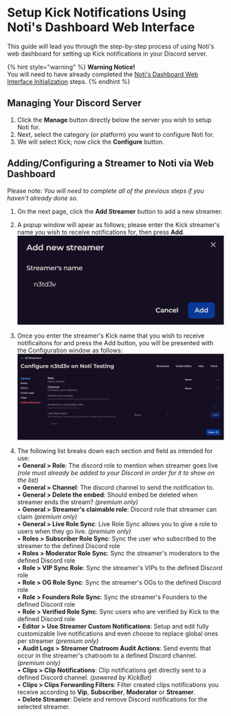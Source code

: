# Setup Kick Notifications Using Noti's Dashboard Web Interface

This guide will lead you through the step-by-step process of using Noti's web dashboard for setting up Kick notifications in your Discord server.

{% hint style="warning" %} **Warning Notice!** \
You will need to have already completed the [Noti's Dashboard Web Interface Initialization](dashboard.md) steps.
{% endhint %}

## Managing Your Discord Server

1. Click the **Manage** button directly below the server you wish to setup Noti for.
2. Next, select the category (or platform) you want to configure Noti for.
3. We will select Kick; now click the **Configure** button.

## Adding/Configuring a Streamer to Noti via Web Dashboard

Please note: *You will need to complete all of the previous steps if you haven't already done so.*

1. On the next page, click the **Add Streamer** button to add a new streamer.
2. A popup window will apear as follows; please enter the Kick streamer's name you wish to receive notifications for, then press **Add**. \
![](../../.gitbook/assets/streamer_web_dashboard_addstreamer.png)
3. Once you enter the streamer's Kick name that you wish to receive notificaitons for and press the Add button, you will be presented with the Configuration window as follows:
![](../../.gitbook/assets/streamer_web_dashboard_configurestreamer.png)

4. The following list breaks down each section and field as intended for use: \
   • **General > Role**: The discord role to mention when streamer goes live *(role must already be added to your Discord in order for it  to show on the list)* \
   • **General > Channel**: The discord channel to send the notification to. \
   • **General > Delete the embed**: Should embed be deleted when streamer ends the stream? *(premium only)* \
   • **General > Streamer's claimable role**: Discord role that streamer can claim *(premium only)* \
   • **General > Live Role Sync**: Live Role Sync allows you to give a role to users when they go live. *(premium only)* \
   • **Roles > Subscriber Role Sync**: Sync the user who subscribed to the streamer to the defined Discord role \
   • **Roles > Moderator Role Sync**: Sync the streamer's moderators to the defined Discord role \
   • **Role > VIP Sync Role**: Sync the streamer's VIPs to the defined Discord role \
   • **Role > OG Role Sync**: Sync the streamer's OGs to the defined Discord role \
   • **Role > Founders Role Sync**: Sync the streamer's Founders to the defined Discord role \
   • **Role > Verified Role Sync**: Sync users who are verified by Kick to the defined Discord role \
   • **Editor > Use Streamer Custom Notifications**: Setup and edit fully customizable live notifications and even choose to replace global ones per streamer *(premium only)* \
   • **Audit Logs > Streamer Chatroom Audit Actions**: Send events that occur in the streamer's chatroom to a defined Discord channel. *(premium only)* \
   • **Clips > Clip Notifications**: Clip notifications get directly sent to a defined Discord channel. *(powered by KickBot)* \
   • **Clips > Clips Forwarding Filters**: Filter created clips notifications you receive according to **Vip**, **Subscriber**, **Moderator** or **Streamer**. \
   • **Delete Streamer**: Delete and remove Discord notifications for the selected streamer.
   

